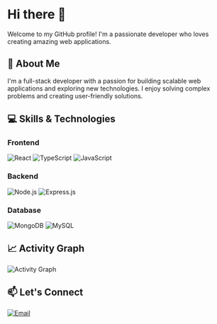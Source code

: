 # Hi there 👋

Welcome to my GitHub profile! I'm a passionate developer who loves creating amazing web applications.

## 🚀 About Me

I'm a full-stack developer with a passion for building scalable web applications and exploring new technologies. I enjoy solving complex problems and creating user-friendly solutions.

## 💻 Skills & Technologies

### Frontend
![React](https://img.shields.io/badge/React-20232A?style=for-the-badge&logo=react&logoColor=61DAFB)
![TypeScript](https://img.shields.io/badge/TypeScript-007ACC?style=for-the-badge&logo=typescript&logoColor=white)
![JavaScript](https://img.shields.io/badge/JavaScript-F7DF1E?style=for-the-badge&logo=javascript&logoColor=black)

### Backend
![Node.js](https://img.shields.io/badge/Node.js-43853D?style=for-the-badge&logo=node.js&logoColor=white)
![Express.js](https://img.shields.io/badge/Express.js-404D59?style=for-the-badge&logo=express&logoColor=white)

### Database
![MongoDB](https://img.shields.io/badge/MongoDB-4EA94B?style=for-the-badge&logo=mongodb&logoColor=white)
![MySQL](https://img.shields.io/badge/MySQL-00000F?style=for-the-badge&logo=mysql&logoColor=white)

<!---
## 📊 GitHub Stats

![Your GitHub stats](https://github-readme-stats.vercel.app/api?username=nthuwng&show_icons=true&theme=radical)

![Top Languages](https://github-readme-stats.vercel.app/api/top-langs/?username=nthuwng&layout=compact&theme=radical)

## 🔥 GitHub Streak

![GitHub Streak](https://github-readme-streak-stats.herokuapp.com/?user=nthuwng&theme=radical)

## 🌟 Featured Projects

### 🎯 Project Name 1
Brief description of your project and what technologies you used.
- **Tech Stack**: React, Node.js, MongoDB
- **Features**: List key features
- [🔗 Live Demo](your-demo-link) | [📝 Repository](your-repo-link)

### 🎯 Project Name 2
Brief description of your project and what technologies you used.
- **Tech Stack**: TypeScript, Express.js, MySQL
- **Features**: List key features
- [🔗 Live Demo](your-demo-link) | [📝 Repository](your-repo-link)
--->

## 📈 Activity Graph

![Activity Graph](https://github-readme-activity-graph.vercel.app/graph?username=nthuwng&theme=react-dark)

## 📫 Let's Connect
[![Email](https://img.shields.io/badge/Email-D14836?style=for-the-badge&logo=gmail&logoColor=white)](mailto:your-email@example.com)



